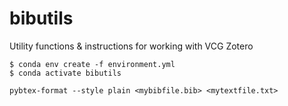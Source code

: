 # bibutils
Utility functions &amp; instructions for working with VCG Zotero


```shell
$ conda env create -f environment.yml
$ conda activate bibutils
```

```shell
pybtex-format --style plain <mybibfile.bib> <mytextfile.txt>
```

